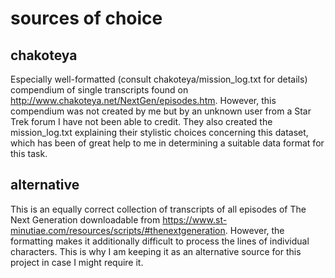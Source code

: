 # sources of choice
## chakoteya
Especially well-formatted (consult chakoteya/mission_log.txt for details) compendium of single transcripts found on http://www.chakoteya.net/NextGen/episodes.htm. However, this compendium was not created by me but by an unknown user from a Star Trek forum I have not been able to credit. They also created the mission_log.txt explaining their stylistic choices concerning this dataset, which has been of great help to me in determining a suitable data format for this task.

## alternative
This is an equally correct collection of transcripts of all episodes of The Next Generation downloadable from https://www.st-minutiae.com/resources/scripts/#thenextgeneration. However, the formatting makes it additionally difficult to process the lines of individual characters. This is why I am keeping it as an alternative source for this project in case I might require it.
